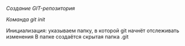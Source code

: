 *Создание GIT-репозитория*

*Команда git init*

Инициализация: указываем папку, в которой git начнёт отслеживать изменения
В папке создаётся скрытая папка .git

